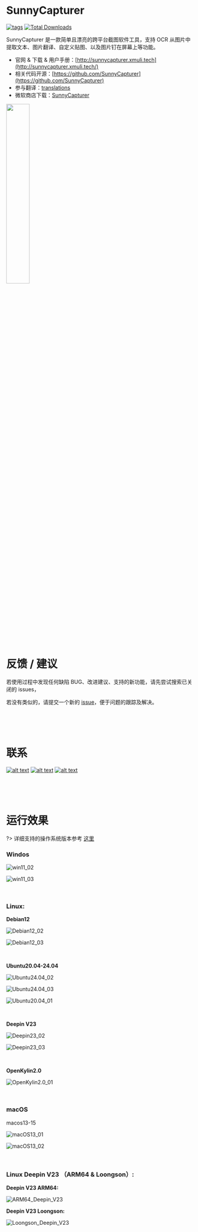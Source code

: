 # SunnyCapturer  

[<img src="https://img.shields.io/github/v/release/XMuli/SunnyCapturer.svg?include_prereleases&label=version" alt="tags"/>](https://github.com/XMuli/SunnyCapturer/releases)   [<img src="https://img.shields.io/github/downloads/XMuli/SunnyCapturer/total" alt="Total Downloads" />](https://github.com/XMuli/SunnyCapturer/releases)  

SunnyCapturer 是一款简单且漂亮的跨平台截图软件工具，支持 OCR 从图片中提取文本、图片翻译、自定义贴图、以及图片钉在屏幕上等功能。


- 官网 & 下载 & 用户手册：[http://sunnycapturer.xmuli.tech](http://sunnycapturer.xmuli.tech/)
- 相关代码开源：[https://github.com/SunnyCapturer](https://github.com/SunnyCapturer)
- 参与翻译：[translations](https://github.com/SunnyCapturer/translations)
- 微软商店下载：[SunnyCapturer](https://apps.microsoft.com/detail/9N1TPFK4NCBL)

[<img src="https://get.microsoft.com/images/zh-cn%20dark.svg" width="35%"/>](https://apps.microsoft.com/detail/9N1TPFK4NCBL?mode=direct)



<br><br><br>



# 反馈 / 建议

若使用过程中发现任何缺陷 BUG、改进建议、支持的新功能，请先尝试搜索已关闭的 issues，

若没有类似的，请提交一个新的 [issue](https://github.com/XMuli/SunnyCapturer/issues)，便于问题的跟踪及解决。



<br><br><br>



# 联系

[![alt text](https://img.shields.io/badge/QQ用户内测群-418103279-brightgreen)](https://qm.qq.com/cgi-bin/qm/qr?authKey=5pYNrJL7%2F8biKzT5LMj8dbjkpPvUvdLVbAOcNTydiqTDNc49yg0wtVcub8Cu3Pqa&k=OluWZhjVMhwP-6RO9Y7FFkJcXGiS4CVk&noverify=0)        [![alt text](https://img.shields.io/badge/GitHub-XMuli-brightgreen)](https://github.com/XMuli)        [![alt text](https://img.shields.io/badge/Email-xmulitech@gmail-117dd3)](mailto:xmulitech@gmail.com)        





<br><br><br>



# 运行效果

?> 详细支持的操作系统版本参考 [这里](./supported_os.md)

### Windos

![win11_02](./../_media/images/run_exhibition/win11_02.jpg)

![win11_03](./../_media/images/run_exhibition/win11_03.jpg)



<br>



### Linux:

**Debian12**

![Debian12_02](./../_media/images/run_exhibition/Debian12_02.jpg)

![Debian12_03](./../_media/images/run_exhibition/Debian12_03.jpg)

<br>

**Ubuntu20.04-24.04**

![Ubuntu24.04_02](./../_media/images/run_exhibition/Ubuntu24.04_02.jpg)

![Ubuntu24.04_03](./../_media/images/run_exhibition/Ubuntu24.04_03.jpg)

![Ubuntu20.04_01](./../_media/images/run_exhibition/Ubuntu20.04_01.jpg)

<br>

**Deepin V23**

![Deepin23_02](./../_media/images/run_exhibition/Deepin23_02.jpg)

![Deepin23_03](./../_media/images/run_exhibition/Deepin23_03.jpg)

<br>

**OpenKylin2.0**

![OpenKylin2.0_01](./../_media/images/run_exhibition/OpenKylin2.0_01.jpg)



<br>



### macOS

macos13-15

![macOS13_01](./../_media/images/run_exhibition/macOS13_01.jpg)

![macOS13_02](./../_media/images/run_exhibition/macOS13_02.jpg)



<br>



### Linux Deepin V23 （ARM64 & Loongson）:

**Deepin V23 ARM64:**

![ARM64_Deepin_V23](./../_media/images/run_exhibition/ARM64_Deepin_V23.jpg)



**Deepin V23 Loongson:**

![Loongson_Deepin_V23](./../_media/images/run_exhibition/Loongson_Deepin_V23.jpg)
